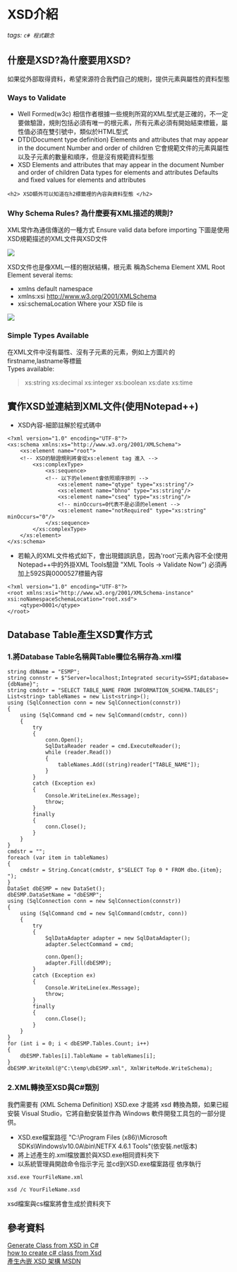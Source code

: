 # XSD介紹
###### tags: `c# 程式觀念`
## 什麼是XSD?為什麼要用XSD?
如果從外部取得資料，希望來源符合我們自己的規則，提供元素與屬性的資料型態
### Ways to Validate
- Well Formed(w3c)
相信作者根據一些規則所寫的XML型式是正確的，不一定要做驗證，規則包括必須有唯一的根元素，所有元素必須有開始結束標籤，屬性值必須在雙引號中，類似於HTML型式
- DTD(Document type definition)
Elements and attributes that may appear in the document
Number and order of children
它會規範文件的元素與屬性以及子元素的數量和順序，但是沒有規範資料型態
- XSD
Elements and attributes that may appear in the document
Number and order of children
Data types for elements and attributes
Defaults and fixed values for elements and attributes
```
<h2> XSD額外可以知道在h2標籤裡的內容與資料型態 </h2>
```
### Why Schema Rules? 為什麼要有XML描述的規則?
XML常作為通信傳送的一種方式
Ensure valid data before importing
下圖是使用XSD規範描述的XML文件與XSD文件

![](https://i.imgur.com/fhxBagv.jpg)

XSD文件也是像XML一樣的樹狀結構，根元素 稱為Schema Element
XML Root Element several items:
- xmlns default namespace
- xmlns:xsi http://www.w3.org/2001/XMLSchema
- xsi:schemaLocation Where your XSD file is

![](https://i.imgur.com/jMoO85K.jpg)

### Simple Types Available
在XML文件中沒有屬性、沒有子元素的元素，例如上方圖片的firstname,lastname等標籤   
Types available:   
> xs:string
> xs:decimal
> xs:integer
> xs:boolean
> xs:date
> xs:time

## 實作XSD並連結到XML文件(使用Notepad++)
- XSD內容-細節註解於程式碼中
```xml=
<?xml version="1.0" encoding="UTF-8"?>
<xs:schema xmlns:xs="http://www.w3.org/2001/XMLSchema">
	<xs:element name="root">
	<!-- XSD的驗證規則將會從xs:element tag 進入 -->
		<xs:complexType>
			<xs:sequence>
			<!-- 以下的element會依照順序排列 -->
				<xs:element name="qtype" type="xs:string"/>
				<xs:element name="bhno" type="xs:string"/>
				<xs:element name="cseq" type="xs:string"/>
				<!-- minOccurs=0代表不是必須的element -->
				<xs:element name="notRequired" type="xs:string" minOccurs="0"/>
			</xs:sequence>
		</xs:complexType>
	</xs:element>
</xs:schema>
```
- 若輸入的XML文件格式如下，會出現錯誤訊息，因為'root'元素內容不全(使用Notepad++中的外掛XML Tools驗證 "XML Tools -> Validate Now") 
必須再加上<bhno>592S</bhno>與<cseq>0000527</cseq>標籤內容
```xml=
<?xml version="1.0" encoding="UTF-8"?>
<root xmlns:xsi="http://www.w3.org/2001/XMLSchema-instance" xsi:noNamespaceSchemaLocation="root.xsd">
	<qtype>0001</qtype>
</root>	
```
## Database Table產生XSD實作方式
### 1.將Database Table名稱與Table欄位名稱存為.xml檔
```csharp=
string dbName = "ESMP";
string connstr = $"Server=localhost;Integrated security=SSPI;database={dbName}";
string cmdstr = "SELECT TABLE_NAME FROM INFORMATION_SCHEMA.TABLES";
List<string> tableNames = new List<string>();
using (SqlConnection conn = new SqlConnection(connstr))
{
	using (SqlCommand cmd = new SqlCommand(cmdstr, conn))
	{
		try
		{
			conn.Open();
			SqlDataReader reader = cmd.ExecuteReader();
			while (reader.Read())
			{
				tableNames.Add((string)reader["TABLE_NAME"]);
			}
		}
		catch (Exception ex)
		{
			Console.WriteLine(ex.Message);
			throw;
		}
		finally
		{
			conn.Close();
		}
	}
}
cmdstr = "";
foreach (var item in tableNames)
{
	cmdstr = String.Concat(cmdstr, $"SELECT Top 0 * FROM dbo.{item}; ");
}
DataSet dbESMP = new DataSet();
dbESMP.DataSetName = "dbESMP";
using (SqlConnection conn = new SqlConnection(connstr))
{
	using (SqlCommand cmd = new SqlCommand(cmdstr, conn))
	{
		try
		{
			SqlDataAdapter adapter = new SqlDataAdapter();
			adapter.SelectCommand = cmd;

			conn.Open();
			adapter.Fill(dbESMP);
		}
		catch (Exception ex)
		{
			Console.WriteLine(ex.Message);
			throw;
		}
		finally
		{
			conn.Close();
		}
	}
}
for (int i = 0; i < dbESMP.Tables.Count; i++)
{
	dbESMP.Tables[i].TableName = tableNames[i];
}
dbESMP.WriteXml(@"C:\temp\dbESMP.xml", XmlWriteMode.WriteSchema);

```
### 2.XML轉換至XSD與C#類別
我們需要有 (XML Schema Definition) XSD.exe 才能將 xsd 轉換為類，如果已經安裝 Visual Studio，它將自動安裝並作為 Windows 軟件開發工具包的一部分提供。  
- XSD.exe檔案路徑
"C:\Program Files (x86)\Microsoft SDKs\Windows\v10.0A\bin\NETFX 4.6.1 Tools"(依安裝.net版本)
- 將上述產生的.xml檔放置於與XSD.exe相同資料夾下
- 以系統管理員開啟命令指示字元 並cd到XSD.exe檔案路徑 依序執行
```
xsd.exe YourFileName.xml
```
```
xsd /c YourFileName.xsd
```
xsd檔案與cs檔案將會生成於資料夾下

## 參考資料
[Generate Class from XSD in C#](https://qawithexperts.com/article/c-sharp/generate-class-from-xsd-in-c-using-cmd-or-visual-studio/277)   
[how to create c# class from Xsd](https://stackoverflow.com/questions/61959993/how-to-create-c-sharp-class-from-xsd)   
[產生內嵌 XSD 架構 MSDN](https://learn.microsoft.com/zh-tw/sql/relational-databases/xml/generate-an-inline-xsd-schema?view=sql-server-ver16)